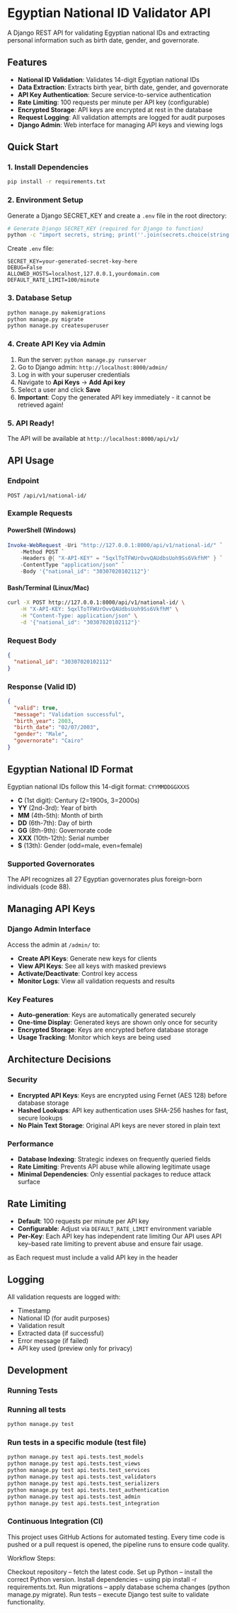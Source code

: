 # Egyptian National ID Validator API

A Django REST API for validating Egyptian national IDs and extracting personal information such as birth date, gender, and governorate.

## Features

- **National ID Validation**: Validates 14-digit Egyptian national IDs
- **Data Extraction**: Extracts birth year, birth date, gender, and governorate
- **API Key Authentication**: Secure service-to-service authentication
- **Rate Limiting**: 100 requests per minute per API key (configurable)
- **Encrypted Storage**: API keys are encrypted at rest in the database
- **Request Logging**: All validation attempts are logged for audit purposes
- **Django Admin**: Web interface for managing API keys and viewing logs

## Quick Start

### 1. Install Dependencies

```bash
pip install -r requirements.txt
```

### 2. Environment Setup

Generate a Django SECRET_KEY and create a `.env` file in the root directory:

```bash
# Generate Django SECRET_KEY (required for Django to function)
python -c "import secrets, string; print(''.join(secrets.choice(string.ascii_letters + string.digits) for _ in range(50)))"
```

Create `.env` file:

```env
SECRET_KEY=your-generated-secret-key-here
DEBUG=False
ALLOWED_HOSTS=localhost,127.0.0.1,yourdomain.com
DEFAULT_RATE_LIMIT=100/minute
```

### 3. Database Setup

```bash
python manage.py makemigrations
python manage.py migrate
python manage.py createsuperuser
```

### 4. Create API Key via Admin

1. Run the server: `python manage.py runserver`
2. Go to Django admin: `http://localhost:8000/admin/`
3. Log in with your superuser credentials
4. Navigate to **Api Keys** → **Add Api key**
5. Select a user and click **Save**
6. **Important**: Copy the generated API key immediately - it cannot be retrieved again!

### 5. API Ready!

The API will be available at `http://localhost:8000/api/v1/`

## API Usage

### Endpoint

```
POST /api/v1/national-id/
```

### Example Requests

#### PowerShell (Windows)

```powershell
Invoke-WebRequest -Uri "http://127.0.0.1:8000/api/v1/national-id/" `
    -Method POST `
    -Headers @{ "X-API-KEY" = "5qxlToTFWUrOvvQAUdbsUoh9Ss6VkfhM" } `
    -ContentType "application/json" `
    -Body '{"national_id": "30307020102112"}'
```

#### Bash/Terminal (Linux/Mac)

```bash
curl -X POST http://127.0.0.1:8000/api/v1/national-id/ \
    -H "X-API-KEY: 5qxlToTFWUrOvvQAUdbsUoh9Ss6VkfhM" \
    -H "Content-Type: application/json" \
    -d '{"national_id": "30307020102112"}'
```

### Request Body

```json
{
  "national_id": "30307020102112"
}
```

### Response (Valid ID)

```json
{
  "valid": true,
  "message": "Validation successful",
  "birth_year": 2003,
  "birth_date": "02/07/2003",
  "gender": "Male",
  "governorate": "Cairo"
}
```

## Egyptian National ID Format

Egyptian national IDs follow this 14-digit format: `CYYMMDDGGXXXS`

- **C** (1st digit): Century (2=1900s, 3=2000s)
- **YY** (2nd-3rd): Year of birth
- **MM** (4th-5th): Month of birth
- **DD** (6th-7th): Day of birth
- **GG** (8th-9th): Governorate code
- **XXX** (10th-12th): Serial number
- **S** (13th): Gender (odd=male, even=female)

### Supported Governorates

The API recognizes all 27 Egyptian governorates plus foreign-born individuals (code 88).

## Managing API Keys

### Django Admin Interface

Access the admin at `/admin/` to:

- **Create API Keys**: Generate new keys for clients
- **View API Keys**: See all keys with masked previews
- **Activate/Deactivate**: Control key access
- **Monitor Logs**: View all validation requests and results

### Key Features

- **Auto-generation**: Keys are automatically generated securely
- **One-time Display**: Generated keys are shown only once for security
- **Encrypted Storage**: Keys are encrypted before database storage
- **Usage Tracking**: Monitor which keys are being used

## Architecture Decisions

### Security

- **Encrypted API Keys**: Keys are encrypted using Fernet (AES 128) before database storage
- **Hashed Lookups**: API key authentication uses SHA-256 hashes for fast, secure lookups
- **No Plain Text Storage**: Original API keys are never stored in plain text

### Performance

- **Database Indexing**: Strategic indexes on frequently queried fields
- **Rate Limiting**: Prevents API abuse while allowing legitimate usage
- **Minimal Dependencies**: Only essential packages to reduce attack surface

## Rate Limiting

- **Default**: 100 requests per minute per API key
- **Configurable**: Adjust via `DEFAULT_RATE_LIMIT` environment variable
- **Per-Key**: Each API key has independent rate limiting
  Our API uses API key–based rate limiting to prevent abuse and ensure fair usage.

as Each request must include a valid API key in the header

## Logging

All validation requests are logged with:

- Timestamp
- National ID (for audit purposes)
- Validation result
- Extracted data (if successful)
- Error message (if failed)
- API key used (preview only for privacy)

## Development

### Running Tests

### Running all tests

```bash
python manage.py test
```

### Run tests in a specific module (test file)

```bash
python manage.py test api.tests.test_models
python manage.py test api.tests.test_views
python manage.py test api.tests.test_services
python manage.py test api.tests.test_validators
python manage.py test api.tests.test_serializers
python manage.py test api.tests.test_authentication
python manage.py test api.tests.test_admin
python manage.py test api.tests.test_integration
```

### Continuous Integration (CI)

This project uses GitHub Actions for automated testing.
Every time code is pushed or a pull request is opened, the pipeline runs to ensure code quality.

Workflow Steps:

Checkout repository – fetch the latest code.
Set up Python – install the correct Python version.
Install dependencies – using pip install -r requirements.txt.
Run migrations – apply database schema changes (python manage.py migrate).
Run tests – execute Django test suite to validate functionality.
